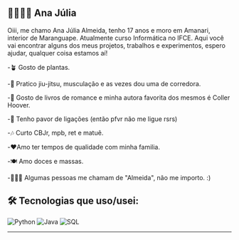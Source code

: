 ## 👩🏽‍💻💫 Ana Júlia 

 Oiii, me chamo Ana Júlia Almeida, tenho 17 anos e moro em Amanari, interior de Maranguape. 
Atualmente curso Informática no IFCE. 
Aqui você vai encontrar alguns dos meus projetos, trabalhos e experimentos, espero ajudar, qualquer coisa estamos aí!

-🪴 Gosto de plantas. 

-🥋 Pratico jiu-jitsu, musculação e as vezes dou uma de corredora. 

-📖 Gosto de livros de romance e minha autora favorita dos mesmos é Coller Hoover.

-🙂 Tenho pavor de  ligações (então pfvr não me ligue rsrs)

-🎶 Curto CBJr, mpb, ret e matuê. 

-❤️Amo ter tempos de qualidade com minha familia. 

-🍽️ Amo doces e massas.  

-🙋🏽‍♀️ Algumas pessoas me chamam de "Almeida", não me importo. :)

## 🛠️ Tecnologias que uso/usei:

![Python](https://img.shields.io/badge/-Python-3776AB?style=flat&logo=python&logoColor=white)
![Java](https://img.shields.io/badge/-Java-007396?style=flat&logo=java&logoColor=white)
![SQL](https://img.shields.io/badge/-SQL-4479A1?style=flat&logo=postgresql&logoColor=white)

---

